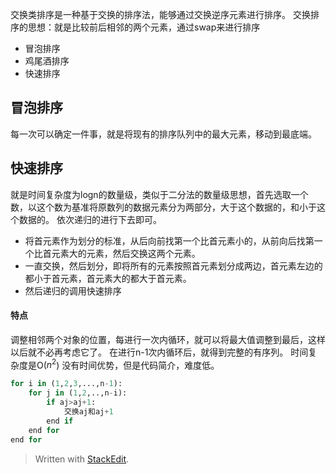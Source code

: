 交换类排序是一种基于交换的排序法，能够通过交换逆序元素进行排序。
交换排序的思想：就是比较前后相邻的两个元素，通过swap来进行排序
- 冒泡排序
- 鸡尾酒排序
- 快速排序
## 冒泡排序
每一次可以确定一件事，就是将现有的排序队列中的最大元素，移动到最底端。
## 快速排序
就是时间复杂度为logn的数量级，类似于二分法的数量级思想，首先选取一个数，以这个数为基准将原数列的数据元素分为两部分，大于这个数据的，和小于这个数据的。
依次递归的进行下去即可。
- 将首元素作为划分的标准，从后向前找第一个比首元素小的，从前向后找第一个比首元素大的元素，然后交换这两个元素。
- 一直交换，然后划分，即将所有的元素按照首元素划分成两边，首元素左边的都小于首元素，首元素大的都大于首元素。
- 然后递归的调用快速排序

####  特点
调整相邻两个对象的位置，每进行一次内循环，就可以将最大值调整到最后，这样以后就不必再考虑它了。
在进行n-1次内循环后，就得到完整的有序列。
时间复杂度是O($n^2$)
没有时间优势，但是代码简介，难度低。
```python
for i in (1,2,3,...,n-1):
	for j in (1,2,..,n-i):
		if aj>aj+1:
			交换aj和aj+1
		end if
	end for
end for
```







> Written with [StackEdit](https://stackedit.io/).
<!--stackedit_data:
eyJoaXN0b3J5IjpbLTgwODM3Njg4NSwtMTQ0NjMzNTgwNywxOT
Y0OTIzMjQ2XX0=
-->
